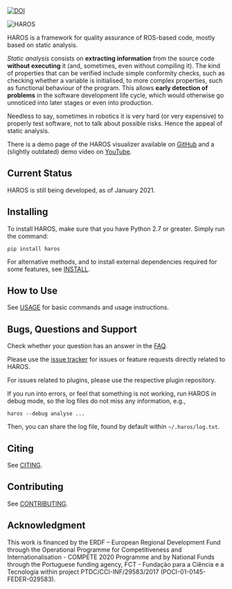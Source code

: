 [![DOI](https://zenodo.org/badge/27440980.svg)](https://zenodo.org/badge/latestdoi/27440980)

![HAROS](logo.png?raw=true "HAROS Logo")

HAROS is a framework for quality assurance of ROS-based code, mostly based on static analysis.

*Static analysis* consists on **extracting information** from the source code **without executing** it (and, sometimes, even without compiling it).
The kind of properties that can be verified include simple conformity checks, such as checking whether a variable is initialised, to more complex properties, such as functional behaviour of the program.
This allows **early detection of problems** in the software development life cycle, which would otherwise go unnoticed into later stages or even into production.

Needless to say, sometimes in robotics it is very hard (or very expensive) to properly test software, not to talk about possible risks.
Hence the appeal of static analysis.

There is a demo page of the HAROS visualizer available on [GitHub](https://git-afsantos.github.io/haros) and a (slightly outdated) demo video on [YouTube](https://www.youtube.com/watch?v=Y1JbzvaS3J4).

## Current Status

HAROS is still being developed, as of January 2021.

## Installing

To install HAROS, make sure that you have Python 2.7 or greater.
Simply run the command:

```
pip install haros
```

For alternative methods, and to install external dependencies required for some features, see [INSTALL](./INSTALL.md).

## How to Use

See [USAGE](./docs/USAGE.md) for basic commands and usage instructions.

## Bugs, Questions and Support

Check whether your question has an answer in the [FAQ](./docs/FAQ.md).

Please use the [issue tracker](https://github.com/git-afsantos/haros/issues) for issues or feature requests directly related to HAROS.

For issues related to plugins, please use the respective plugin repository.

If you run into errors, or feel that something is not working, run HAROS in debug mode, so the log files do not miss any information, e.g.,

```
haros --debug analyse ...
```

Then, you can share the log file, found by default within `~/.haros/log.txt`.

## Citing

See [CITING](./CITING.md).

## Contributing

See [CONTRIBUTING](./CONTRIBUTING.md).

## Acknowledgment

This work is financed by the ERDF – European Regional Development Fund through the Operational Programme for Competitiveness and Internationalisation - COMPETE 2020 Programme and by National Funds through the Portuguese funding agency, FCT - Fundação para a Ciência e a Tecnologia within project PTDC/CCI-INF/29583/2017 (POCI-01-0145-FEDER-029583). 
